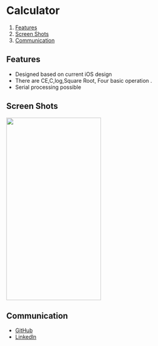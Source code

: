# Calculator

1. [Features](#Features)
2. [Screen Shots](#ScreenShots)
3. [Communication](#Communication)

## Features<a name="Features"></a>

- Designed based on current iOS design
- There are CE,C,log,Square Root, Four basic operation .
- Serial processing possible


## Screen Shots <a name="ScreenShots"></a>

  
<img src="https://user-images.githubusercontent.com/75203610/148228659-b9b040ce-4156-4ec6-acba-836053678de1.png" width=250 height=480></td>


## Communication <a name="Communication"></a>
- [GitHub](https://github.com/SaniyeToy)
- [Linkedln](https://www.linkedin.com/in/saniye-toy/)

